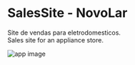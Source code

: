 # SalesSite - NovoLar

Site de vendas para eletrodomesticos.<br>
Sales site for an appliance store.<br>

![app image](https://github.com/Jof92/SalesSite-NovoLar-/blob/main/shop.jpg)
